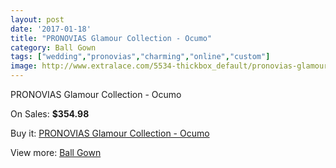 ```yaml
---
layout: post
date: '2017-01-18'
title: "PRONOVIAS Glamour Collection - Ocumo"
category: Ball Gown
tags: ["wedding","pronovias","charming","online","custom"]
image: http://www.extralace.com/5534-thickbox_default/pronovias-glamour-collection-ocumo.jpg
---
```

PRONOVIAS Glamour Collection - Ocumo

On Sales: **$354.98**
<a href="https://www.extralace.com/ball-gown/2628-pronovias-glamour-collection-ocumo.html"><amp-img layout="responsive" width="600" height="600" src="//www.extralace.com/5534-thickbox_default/pronovias-glamour-collection-ocumo.jpg" alt="PRONOVIAS Glamour Collection - Ocumo 0" /></a>

Buy it: [PRONOVIAS Glamour Collection - Ocumo](https://www.extralace.com/ball-gown/2628-pronovias-glamour-collection-ocumo.html "PRONOVIAS Glamour Collection - Ocumo")

View more: [Ball Gown](https://www.extralace.com/3-ball-gown "Ball Gown")